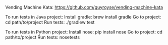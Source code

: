 Vending Machine Kata:  https://github.com/guyroyse/vending-machine-kata

To run tests in Java project:
	Install gradle: brew install gradle
	Go to project: cd path/to/project
	Run tests: ./gradlew test

To run tests in Python project:
	Install nose: pip install nose
	Go to project: cd path/to/project
	Run tests: nosetests 
